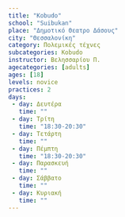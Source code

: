 ```yaml
---
title: "Kobudo"
school: "Suibukan"
place: "Δημοτικό Θεατρο Δάσους"
city: "Θεσσαλονίκη"
category: Πολεμικές τέχνες
subcategories: Kobudo
instructor: Βελησσαρίου Π.
agecategories: [adults]
ages: [18]
levels: novice
practices: 2
days:
 - day: Δευτέρα
   time: ""
 - day: Τρίτη
   time: "18:30-20:30"
 - day: Τετάρτη
   time: ""
 - day: Πέμπτη
   time: "18:30-20:30"
 - day: Παρασκευή
   time: ""
 - day: Σάββατο
   time: ""
 - day: Κυριακή
   time: ""
---
```





